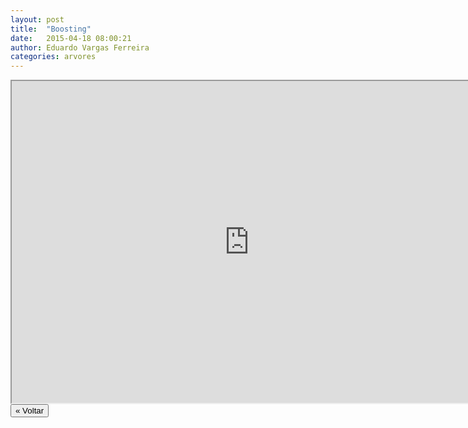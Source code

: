 ```yaml
---
layout: post
title:  "Boosting"
date:   2015-04-18 08:00:21
author: Eduardo Vargas Ferreira
categories: arvores 
---
```


<center>
<iframe width="760" height="515" src="https://www.youtube.com/embed/lXg8aJmN8rQ?autoplay=0"> </iframe>
</center>



<FORM>
<INPUT Type="BUTTON" align="left" Value="&laquo; Voltar" Onclick="window.location.href='https://eduardoleg.github.io/ML4all/1parte/'">
</FORM>
